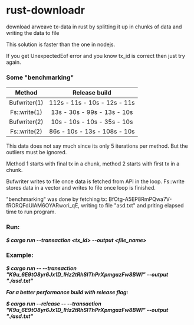 # rust-downloadr
download arweave tx-data in rust by splitting it up in chunks of data and writing the data to file

This solution is faster than the one in nodejs.

If you get UnexpectedEof error and you know tx_id is correct then just try again.

### Some "benchmarking"

| Method        | Release build                |
|:------------: | :---------------------------:|
| Bufwriter(1)  | 112s - 11s - 10s - 12s - 11s |
| Fs::write(1)  | 13s - 30s - 99s - 13s - 10s |
| Bufwriter(2)  | 10s - 10s - 10s - 35s - 10s |
| Fs::write(2)  | 86s - 10s - 13s - 108s - 10s |

This data does not say much since its only 5 iterations per method. But the outliers must be ignored. 

Method 1 starts with final tx in a chunk, method 2 starts with first tx in a chunk.

Bufwriter writes to file once data is fetched from API in the loop. 
Fs::write stores data in a vector and writes to file once loop is finished.

"benchmarking" was done by fetching tx: BfOtg-A5EP8RmPQwa7V-fRORQFdUlAM6OYARwori_qE, writing to file "asd.txt" and priting elapsed time to run program.

### Run:

***$ cargo run --transaction <tx_id> --output <file_name>***


### Example:

***$ cargo run -- --transaction "K9u_6E9tO8yr6Jx1D_lHz2tRhSIThPrXpmgazFw8BWI" --output "./asd.txt"***

***For a better performance build with release flag:***

***$ cargo run --release -- --transaction "K9u_6E9tO8yr6Jx1D_lHz2tRhSIThPrXpmgazFw8BWI" --output "./asd.txt"***
